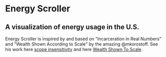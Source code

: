 # Energy Scroller
## A visualization of energy usage in the U.S.

Energy Scroller is inspired by and based on "Incarceration in Real Numbers" and "Wealth Shown According to Scale" by the amazing @mkorostoff. See his work here [scope insensitivity](https://www.lesswrong.com/posts/2ftJ38y9SRBCBsCzy/scope-insensitivity) and here [Wealth Shown To Scale](https://jerseylen.github.io/1-pixel-wealth/).

